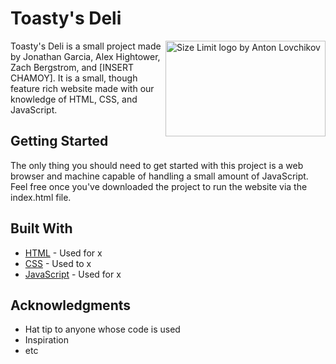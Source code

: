 # Toasty's Deli

<img src="https://freepngimg.com/thumb/sandwich/159788-cheese-sandwich-toasted-free-clipart-hd.png" align="right"
     alt="Size Limit logo by Anton Lovchikov" width="256" height="153">

Toasty's Deli is a small project made by Jonathan Garcia, Alex Hightower, Zach Bergstrom, and [INSERT CHAMOY]. It is a small, though feature rich website made with our knowledge of HTML, CSS, and JavaScript.

## Getting Started

The only thing you should need to get started with this project is a web browser and machine capable of handling a small amount of JavaScript. Feel free once you've downloaded the project to run the website via the index.html file.

## Built With

  - [HTML](https://html.spec.whatwg.org/multipage/) - Used for x
  - [CSS](https://www.w3.org/Style/CSS/Overview.en.html) - Used to x
  - [JavaScript](https://www.javascript.com) - Used for x
    
## Acknowledgments

  - Hat tip to anyone whose code is used
  - Inspiration
  - etc
